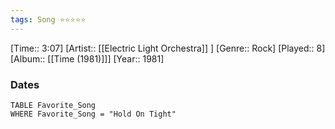```yaml
---
tags: Song ⭐⭐⭐⭐⭐ 
---
```

[Time:: 3:07]
[Artist:: [[Electric Light Orchestra]] ]
[Genre:: Rock]
[Played:: 8]
[Album:: [[Time (1981)]]]
[Year:: 1981]
### Dates
````dataview
TABLE Favorite_Song
WHERE Favorite_Song = "Hold On Tight"
````